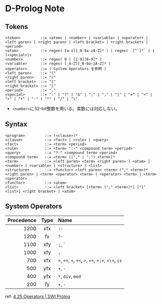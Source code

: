 # D-Prolog Note

## Tokens

```
<token>         ::= <atom> | <number> | <variable> | <operator> | <left paren> | <right paren> | <left bracket> | <right bracket> | <period>
<atom>          ::= regex( [a-z][_0-9a-zA-Z]* ) | regex( `[^`]*` ) | (<special>)+
<number>        ::= regex( 0 | [1-9][0-9]* )
<variable>      ::= regex( [_A-Z][_0-9a-zA-Z]* )
<operator>      ::= ( System Operators を参照 )
<left paren>    ::= "("
<right paren>   ::= ")"
<left bracket>  ::= "["
<right bracket> ::= "]"
<period>        ::= "."
<special>       ::= ":" | "?" | "&" | ";" | "," | "|" | "=" | "<" | ">" | "+" | "-" | "*" | "/" | "\"
```

- `<number>`に32-bit整数を用いる。実数には対応しない。

## Syntax

```
<program>         ::= (<clause>)*
<clause>          ::= <fact> | <rule> | <query>
<fact>            ::= <term> <period>
<rule>            ::= <term> ":-" <compound term> <period>
<query>           ::= "?-" <compound term> <period>
<compound term>   ::= <term> (("," | ";") <term>)*
<term>            ::= <left paren> <term> <right paren> | <atom> | <number> | <variable> | <structure> | <list>
<structure>       ::= <functor> <left paren> <term> ("," <term>)* <right paren> | <term> <operator> <term> | <operator> <term> | <term> <operator>
<functor>         ::= <atom>
<list>            ::= <left bracket> [<term> ("," <term>)*] ["|" <list>] <right bracket> | <atom>
```

## System Operators

| Precedence | Type | Name |
| ---------: | :--: | :--- |
| 1200 | xfx | `:-` |
| 1200 | fx | `?-` |
| 1100 | xfy | `;`, `|` |
| 1000 | xfy | `,` |
| 700 | xfx | `=`, `==`, `<`, `=<`, `>`, `>=`, `=:=`, `=\=`, `is` |
| 500 | yfx | `+`, `-` |
| 400 | yfx | `*`, `div`, `mod` |
| 200 | fy | `+`, `-` |

ref: [4.25 Operators | SWI Prolog](http://www.swi-prolog.org/pldoc/man?section=operators)
